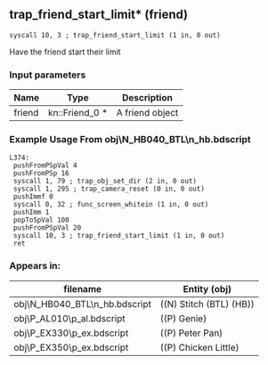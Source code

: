 ## trap_friend_start_limit* (friend)

`syscall 10, 3 ; trap_friend_start_limit (1 in, 0 out)`

Have the friend start their limit

### Input parameters
| Name | Type | Description
|------|------|------------
| friend   | kn::Friend_0 *   | A friend object


### Example Usage From obj\N_HB040_BTL\n_hb.bdscript
```plaintext
L374:
 pushFromPSpVal 4
 pushFromPSp 16
 syscall 1, 79 ; trap_obj_set_dir (2 in, 0 out)
 syscall 1, 295 ; trap_camera_reset (0 in, 0 out)
 pushImmf 0
 syscall 0, 32 ; func_screen_whitein (1 in, 0 out)
 pushImm 1
 popToSpVal 100
 pushFromPSpVal 20
 syscall 10, 3 ; trap_friend_start_limit (1 in, 0 out)
 ret
```


### Appears in:
| filename | Entity (obj)
|----------|-------------
| obj\N_HB040_BTL\n_hb.bdscript       | ((N) Stitch (BTL) (HB))          
| obj\P_AL010\p_al.bdscript       | ((P) Genie)          
| obj\P_EX330\p_ex.bdscript       | ((P) Peter Pan)          
| obj\P_EX350\p_ex.bdscript       | ((P) Chicken Little)          



